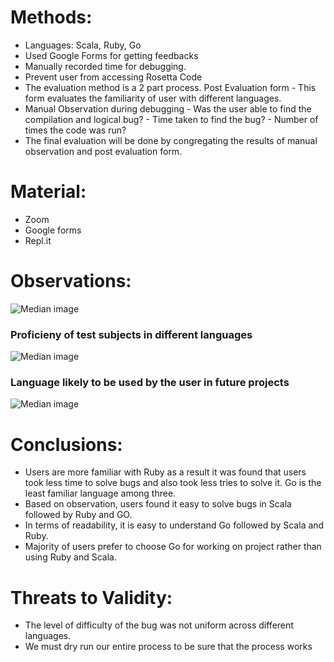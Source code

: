 # Methods:
* Languages: Scala, Ruby, Go
* Used Google Forms for getting feedbacks
* Manually recorded time for debugging.
* Prevent user from accessing Rosetta Code
* The evaluation method is a 2 part process.
	Post Evaluation form - This form evaluates the familiarity of user with different languages.
*	Manual Observation during debugging
		- Was the user able to find the compilation and logical bug?
		- Time taken to find the bug?
		- Number of times the code was run?
* The final evaluation will be done by congregating the results of manual observation and post evaluation form.

# Material:
* Zoom
* Google forms
* Repl.it

# Observations:
![Median image](https://github.com/ultraultimated/CSC510_HW2/blob/master/Median.png?raw=true)
### Proficieny of test subjects in different languages
![Median image](https://github.com/ultraultimated/CSC510_HW2/blob/master/Proficiency.png?raw=true)
### Language likely to be used by the user in future projects
![Median image](https://github.com/ultraultimated/CSC510_HW2/blob/master/Pie.png?raw=true)


# Conclusions:
* Users are more familiar with Ruby as a result it was found that users took less time to solve bugs and also took less tries to solve it. Go is the least familiar language among three.
* Based on observation, users found it easy to solve bugs in Scala followed by Ruby and GO.
* In terms of  readability, it is easy to understand Go followed by Scala and Ruby.
* Majority of users prefer to choose Go for working on project rather than using Ruby and Scala.

# Threats to Validity:
* The level of difficulty of the bug was not uniform across different languages.
* We must dry run our entire process to be sure that the process works
